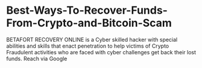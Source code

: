 # Best-Ways-To-Recover-Funds-From-Crypto-and-Bitcoin-Scam
BETAFORT RECOVERY ONLINE  is a Cyber skilled hacker with special abilities and skills that enact penetration to help victims of Crypto Fraudulent activities who are faced with cyber challenges get back their lost funds. Reach via Google
